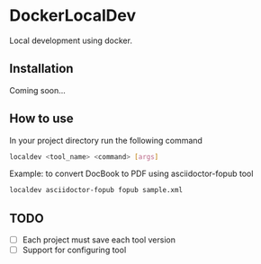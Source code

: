# DockerLocalDev

Local development using docker.

## Installation

Coming soon...

## How to use

In your project directory run the following command

```bash
localdev <tool_name> <command> [args]
```

Example: to convert DocBook to PDF using asciidoctor-fopub tool

```bash
localdev asciidoctor-fopub fopub sample.xml
```

## TODO

- [ ] Each project must save each tool version
- [ ] Support for configuring tool
